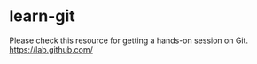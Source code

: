 # learn-git

Please check this resource for getting a hands-on session on Git.
https://lab.github.com/
